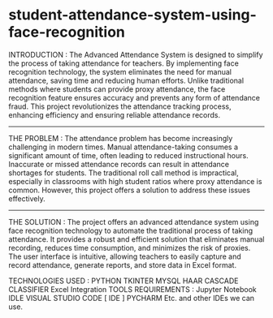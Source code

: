 # student-attendance-system-using-face-recognition
INTRODUCTION :
The Advanced Attendance System is designed to simplify the process of taking attendance for teachers. By implementing face recognition technology, the system eliminates the need for manual attendance, saving time and reducing human efforts. Unlike traditional methods where students can provide proxy attendance, the face recognition feature ensures accuracy and prevents any form of attendance fraud. This project revolutionizes the attendance tracking process, enhancing efficiency and ensuring reliable attendance records.
<hr>

THE PROBLEM :
The attendance problem has become increasingly challenging in modern times. Manual attendance-taking consumes a significant amount of time, often leading to reduced instructional hours. Inaccurate or missed attendance records can result in attendance shortages for students. The traditional roll call method is impractical, especially in classrooms with high student ratios where proxy attendance is common. However, this project offers a solution to address these issues effectively.
<hr>


THE SOLUTION :
The project offers an advanced attendance system using face recognition technology to automate the traditional process of taking attendance. It provides a robust and efficient solution that eliminates manual recording, reduces time consumption, and minimizes the risk of proxies. The user interface is intuitive, allowing teachers to easily capture and record attendance, generate reports, and store data in Excel format.

TECHNOLOGIES USED :
PYTHON
TKINTER
MYSQL
HAAR CASCADE CLASSIFIER
Excel Integration
TOOLS REQUIREMENTS :
Jupyter Notebook
IDLE
VISUAL STUDIO CODE [ IDE ]
PYCHARM Etc. and other IDEs we can use.
